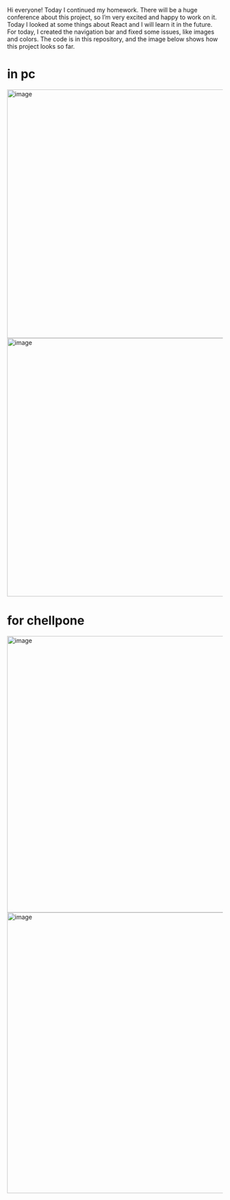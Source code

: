 Hi everyone! Today I continued my homework. There will be a huge conference about this project, so I’m very excited and happy to work on it.
Today I looked at some things about React and I will learn it in the future. For today, I created the navigation bar and fixed some issues, like images and colors.
The code is in this repository, and the image below shows how this project looks so far.

# in pc
<img width="1306" height="579" alt="image" src="https://github.com/user-attachments/assets/7b36c21b-876c-4231-81f2-fe9dd0887945" />

<img width="1319" height="602" alt="image" src="https://github.com/user-attachments/assets/9669dcf8-0190-41a8-8c73-a1607a746c1a" />

# for chellpone

<img width="604" height="644" alt="image" src="https://github.com/user-attachments/assets/23c3fec1-5309-4194-8c3c-8cd3fb9a8553" />


<img width="621" height="654" alt="image" src="https://github.com/user-attachments/assets/2e87c85e-7b37-4d3c-87cd-8e9ef7ab65a1" />
